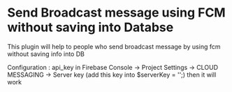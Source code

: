 # Send Broadcast message using FCM without saving into Databse
This plugin will help to people who send broadcast message by using fcm without saving info into DB

Configuration :
  api_key in Firebase Console -> Project Settings -> CLOUD MESSAGING -> Server key (add this key into $serverKey = '';) then it will work
